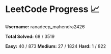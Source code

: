 # LeetCode Progress 📈
**Username:** ranadeep_mahendra2426

**Total Solved:** 68 / 3519

**Easy:** 40 / 873
**Medium:** 27 / 1824
**Hard:** 1 / 822

